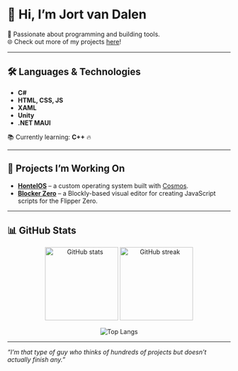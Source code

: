 # 👋 Hi, I’m Jort van Dalen

🚀 Passionate about programming and building tools.  
🌐 Check out more of my projects [here](https://schaapie-d2.rf.gd)!

---

## 🛠️ Languages & Technologies
- **C#**
- **HTML, CSS, JS**
- **XAML**
- **Unity**
- **.NET MAUI**

📚 Currently learning: **C++** 🔥

---

## 📂 Projects I’m Working On
- <a href="https://github.com/Schaapie-D2/HontelOS">**HontelOS**</a> – a custom operating system built with [Cosmos](https://github.com/CosmosOS/Cosmos).
- <a href="https://blockerzero.rf.gd">**Blocker Zero**</a> – a Blockly-based visual editor for creating JavaScript scripts for the Flipper Zero.

---

## 📊 GitHub Stats
<p align="center">
    <img src="https://github-readme-stats.vercel.app/api?username=Schaapie-D2&show_icons=true&theme=tokyonight" alt="GitHub stats" height="165"/>
    <img src="https://streak-stats.demolab.com?user=Schaapie-D2&theme=tokyonight&hide_border=true" alt="GitHub streak" height="165"/>
</p>
<p align="center">
    <img src="https://github-readme-stats.vercel.app/api/top-langs/?username=Schaapie-D2&layout=compact&theme=tokyonight" alt="Top Langs"/>
</p>

---

*“I’m that type of guy who thinks of hundreds of projects but doesn’t actually finish any.”*
